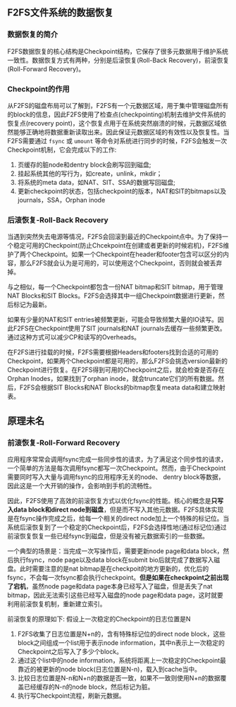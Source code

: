 ## F2FS文件系统的数据恢复
### 数据恢复的简介
F2FS数据恢复的核心结构是Checkpoint结构，它保存了很多元数据用于维护系统一致性。数据恢复方式有两种，分别是后滚恢复(Roll-Back Recovery)，前滚恢复(Roll-Forward Recovery)。

### Checkpoint的作用
从F2FS的磁盘布局可以了解到，F2FS有一个元数据区域，用于集中管理磁盘所有的block的信息，因此F2FS使用了检查点(checkpointing)机制去维护文件系统的恢复点(recovery point)，这个恢复点用于在系统突然崩溃的时候，元数据区域依然能够正确地将数据重新读取出来。因此保证元数据区域的有效性以及恢复性。当F2FS需要通过 `fsync` 或 `umount` 等命令对系统进行同步的时候，F2FS会触发一次Checkpoint机制，它会完成以下的工作:
1. 页缓存的脏node和dentry block会刷写回到磁盘;
2. 挂起系统其他的写行为，如create，unlink，mkdir；
3. 将系统的meta data，如NAT、SIT、SSA的数据写回磁盘;
4. 更新checkpoint的状态，包括checkpoint的版本，NAT和SIT的bitmaps以及journals，SSA，Orphan inode

### 后滚恢复-Roll-Back Recovery
当遇到突然失去电源等情况，F2FS会回滚到最近的Checkpoint点中。为了保持一个稳定可用的Checkpoint(防止Chcekpoint在创建或者更新的时候宕机)，F2FS维护了两个Checkpoint。如果一个Checkpoint在header和footer包含可以区分的内容，那么F2FS就会认为是可用的，可以使用这个Checkpoint，否则就会被丢弃掉。

与之相似，每一个Checkpoint都包含一份NAT bitmap和SIT bitmap，用于管理NAT Blocks和SIT Blocks。F2FS会选择其中一组Checkpoint数据进行更新，然后标记为最新。

如果有少量的NAT和SIT entries被频繁更新，可能会导致频繁大量的IO读写。因此F2FS在Checkpoint使用了SIT journals和NAT journals去缓存一些频繁更改。通过这种方式可以减少CP和读写的Overheads。

在F2FS进行挂载的时候，F2FS需要根据Headers和footers找到合适的可用的Checkpoint，如果两个Checkpoint都是可用的，那么F2FS会挑选version最新的Checkpoint进行恢复。在F2FS得到可用的Checkpoint之后，就会检查是否存在Orphan Inodes，如果找到了orphan inode，就会truncate它们的所有数据。然后，F2FS会根据SIT Blocks和NAT Blocks的bitmap恢复meata data和建立映射表。


## 原理未名
### 前滚恢复-Roll-Forward Recovery
应用程序常常会调用fsync完成一些同步性的请求，为了满足这个同步性的请求，一个简单的方法是每次调用fsync都写一次Checkpoint。然而，由于Checkpoint需要同时写入大量与调用fsync的应用程序无关的node、 dentry block等数据，因此这是一个大开销的操作，会影响到手机的流畅性。

因此，F2FS使用了高效的前滚恢复方式以优化fsync的性能。核心的概念是**只写入data block和direct node到磁盘**，但是而不写入其他元数据。F2FS具体实现是在fsync操作完成之后，给每一个相关的direct node加上一个特殊的标记位。当系统后滚恢复到了一个稳定的Checkpoint后，F2FS会选择性地(通过标记位)通过前滚恢复恢复一些已经fsync到磁盘，但是没有被元数据索引的一些数据。

一个典型的场景是：当完成一次写操作后，需要更新node page和data block，然后执行fsync，node page以及data block在submit bio后就完成了数据写入磁盘。此时需要注意的是nat bitmap是在checkpoit的地方更新的，优化后的fsync，不会每一次fsync都会执行checkpoint。**但是如果在checkpoint之前出现了宕机**，虽然node page和data page本身已经写入了磁盘，但是丢失了nat bitmap，因此无法索引这些已经写入磁盘的node page和data page，这时就要利用前滚恢复机制，重新建立索引。

前滚恢复的原理如下: 
假设上一次稳定的Checkpoint的日志位置是N
1) F2FS收集了日志位置是N+n的，含有特殊标记位的direct node block，这些block之间组成一个list用于表示node information，其中n表示上一次稳定的Checkpoint之后写入了多少个block。
2) 通过这个list中的node information，系统将距离上一次稳定的Checkpoint最靠近的被更新的node block(日志位置是N-n)，载入到cache当中。
3) 比较日志位置是N-n和N+n的数据是否一致，如果不一致则使用N+n的数据覆盖已经缓存的N-n的node block，然后标记为脏。
4) 执行写Checkpoint流程，刷新元数据。